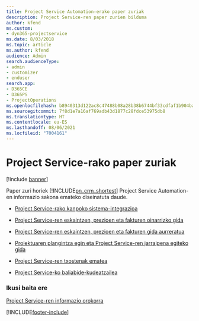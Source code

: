 ```yaml
---
title: Project Service Automation-erako paper zuriak
description: Project Service-ren paper zurien bilduma
author: kfend
ms.custom:
- dyn365-projectservice
ms.date: 8/03/2018
ms.topic: article
ms.author: kfend
audience: Admin
search.audienceType:
- admin
- customizer
- enduser
search.app:
- D365CE
- D365PS
- ProjectOperations
ms.openlocfilehash: b8940313d122ac8c47488b08a28b38b6744bf33cdfaf1b904ba184bd9956c369
ms.sourcegitcommit: 7f8d1e7a16af769adb43d1877c28fdce53975db8
ms.translationtype: HT
ms.contentlocale: eu-ES
ms.lasthandoff: 08/06/2021
ms.locfileid: "7004161"
---
```

# <a name="white-papers-for-project-service"></a>Project Service-rako paper zuriak

[!include [banner](../includes/psa-now-project-operations.md)]

Paper zuri horiek [!INCLUDE[pn_crm_shortest](../includes/pn-crm-shortest.md)] Project Service Automation-en informazio sakona emateko diseinatuta daude.

-   [Project Service-rako kanpoko sistema-integrazioa](https://go.microsoft.com/fwlink/?LinkId=825445)

-   [Project Service-ren eskaintzen, prezioen eta fakturen oinarrizko gida](https://go.microsoft.com/fwlink/?LinkId=825241)

-   [Project Service-ren eskaintzen, prezioen eta fakturen gida aurreratua](https://go.microsoft.com/fwlink/?LinkId=825242)

-   [Proiektuaren plangintza egin eta Project Service-ren jarraipena egiteko gida](https://go.microsoft.com/fwlink/?LinkId=825243)

-   [Project Service-ren txostenak ematea](https://go.microsoft.com/fwlink/?LinkId=825446)

-   [Project Service-ko baliabide-kudeatzailea](https://go.microsoft.com/fwlink/?LinkId=825244)

### <a name="see-also"></a>Ikusi baita ere
 [Project Service-ren informazio orokorra](../psa/overview.md)


[!INCLUDE[footer-include](../includes/footer-banner.md)]